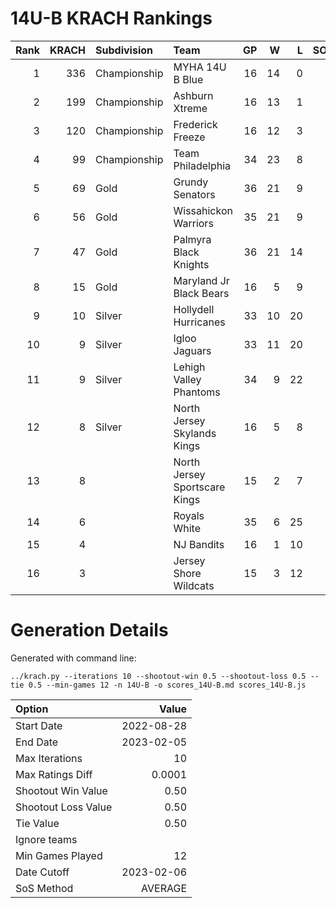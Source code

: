# 14U-B KRACH Rankings
Rank|KRACH|Subdivision|Team|GP|W|L|SOW|SOL|T|SoS
---:|---:|:---|:---|---:|---:|---:|---:|---:|---:|---:
1|336|Championship|MYHA 14U B Blue|16|14|0|1|1|0|53
2|199|Championship|Ashburn Xtreme|16|13|1|2|0|0|44
3|120|Championship|Frederick Freeze|16|12|3|1|0|0|56
4|99|Championship|Team Philadelphia|34|23|8|2|1|0|74
5|69|Gold|Grundy Senators|36|21|9|0|6|0|69
6|56|Gold|Wissahickon Warriors|35|21|9|2|3|0|44
7|47|Gold|Palmyra Black Knights|36|21|14|1|0|0|75
8|15|Gold|Maryland Jr Black Bears|16|5|9|1|1|0|40
9|10|Silver|Hollydell Hurricanes|33|10|20|1|2|0|46
10|9|Silver|Igloo Jaguars|33|11|20|0|1|1|42
11|9|Silver|Lehigh Valley Phantoms|34|9|22|2|1|0|60
12|8|Silver|North Jersey Skylands Kings|16|5|8|2|0|1|39
13|8||North Jersey Sportscare Kings|15|2|7|4|2|0|35
14|6||Royals White|35|6|25|2|2|0|70
15|4||NJ Bandits|16|1|10|2|3|0|33
16|3||Jersey Shore Wildcats|15|3|12|0|0|0|25
# Generation Details

Generated with command line:
```
../krach.py --iterations 10 --shootout-win 0.5 --shootout-loss 0.5 --tie 0.5 --min-games 12 -n 14U-B -o scores_14U-B.md scores_14U-B.js
```

| Option | Value |
| :----- | ----: |
| Start Date | 2022-08-28 |
| End Date | 2023-02-05 |
| Max Iterations | 10 |
| Max Ratings Diff | 0.0001 |
| Shootout Win Value | 0.50 |
| Shootout Loss Value | 0.50 |
| Tie Value | 0.50 |
| Ignore teams |  |
| Min Games Played | 12 |
| Date Cutoff | 2023-02-06 |
| SoS Method | AVERAGE |

